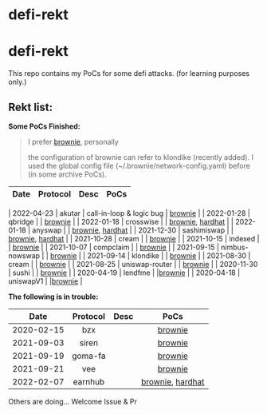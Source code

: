 # defi-rekt

# defi-rekt

This repo contains my PoCs for some defi attacks. (for learning purposes only.)

## Rekt list:

**Some PoCs Finished:**
> I prefer [brownie](https://github.com/eth-brownie/brownie), personally
> 
> the configuration of brownie can refer to klondike (recently added). I used the global config file (~/.brownie/network-config.yaml) before (in some archive PoCs).

|Date|Protocol|Desc|PoCs|
| :---: | :---: | :---: | :---: |

| 2022-04-23 | akutar | call-in-loop & logic bug | [brownie](/pocs/2022-04-23-akutar/brownie/) |
| 2022-01-28 | qbridge | | [brownie](/pocs/2022-01-28-qbridge/brownie) |
| 2022-01-18 | crosswise | | [brownie](/pocs/2022-01-18-crosswise/brownie), [hardhat](/pocs/2022-01-18-crosswise/hardhat) |
| 2022-01-18 | anyswap | | [brownie](/pocs/2022-01-18-anyswap/brownie), [hardhat](/pocs/2022-01-18-anyswap/hardhat) |
| 2021-12-30 | sashimiswap | | [brownie](/pocs/2021-12-30-sashimiswap/brownie), [hardhat](/pocs/2021-12-30-sashimiswap/hardhat) |
| 2021-10-28 | cream | | [brownie](/pocs/2021-10-28-cream/brownie) |
| 2021-10-15 | indexed | | [brownie](/pocs/2021-10-15-indexed/brownie) |
| 2021-10-07 | compclaim | | [brownie](/pocs/2021-10-07-compclaim/brownie) |
| 2021-09-15 | nimbus-nowswap | | [brownie](/pocs/2021-09-15-nimbus-nowswap/brownie) |
| 2021-09-14 | klondike | | [brownie](/pocs/2021-09-14-klondike/brownie) |
| 2021-08-30 | cream | | [brownie](/pocs/2021-08-30-cream/brownie) |
| 2021-08-25 | uniswap-router | | [brownie](/pocs/2021-08-25-uniswap-router/brownie) |
| 2020-11-30 | sushi | | [brownie](/pocs/2020-11-30-sushi/brownie) |
| 2020-04-19 | lendfme | |[brownie](/pocs/2020-04-19-lendfme/brownie) |
| 2020-04-18 | uniswapV1 | |[brownie](/pocs/2020-04-18-uniswapV1/brownie) |


**The following is in trouble:**

|Date|Protocol|Desc|PoCs|
| :---: | :---: | :---: | :---: |
| 2020-02-15 | bzx | | [brownie](/pocs/x%202020-02-15-bzx/brownie) |
| 2021-09-03 | siren | | [brownie](/pocs/x%202021-09-03-siren/brownie) |
| 2021-09-19 | goma-fa | | [brownie](/pocs/x%202021-09-19-goma-fa/brownie) |
| 2021-09-21 | vee | | [brownie](/pocs/x%202021-09-21-vee/brownie) |
| 2022-02-07 | earnhub | | [brownie](/pocs/2022-02-07-earnhub/brownie), [hardhat](/pocs/x%202022-02-07-earnhub/hardhat) |

Others are doing... Welcome Issue & Pr
